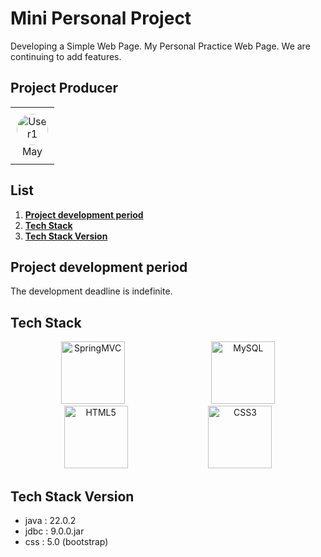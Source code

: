 # Mini Personal Project

  Developing a Simple Web Page. My Personal Practice Web Page. We are continuing to add features.

## Project Producer
<div align="center">
<table style="border-collapse: collapse; width: auto; margin: auto;">
  <tr>
    <td style="text-align:center; padding: 10px;">
      <a href="https://github.com/username1" target="_blank" rel="noopener noreferrer">
        <img src="https://avatars.githubusercontent.com/username1" alt="User1" style="width:50px; height:50px; border-radius:50%;"/>
      </a>
      <br/>
      <p style="margin:0;">May</p>
    </td>
</table>
</div>

## List
1. [**Project development period**](#project-development-period)
2. [**Tech Stack**](#tech-stack)
3. [**Tech Stack Version**](#tech-stack-version)

## Project development period
  The development deadline is indefinite.

## Tech Stack
<div align="center">
  <img src="https://img.shields.io/badge/SpringMVC-6DB33F?style=for-the-badge&logo=spring&logoColor=white" alt="SpringMVC" style="height:100px; margin-right:10px; width:45%;"/>
  <img src="https://img.shields.io/badge/MySQL-4479A1?style=for-the-badge&logo=mysql&logoColor=white" alt="MySQL" style="height:100px; width:45%;"/>
  <img src="https://img.shields.io/badge/HTML5-E34F26?style=for-the-badge&logo=html5&logoColor=white" alt="HTML5" style="height:100px; width:45%;"/>
  <img src="https://img.shields.io/badge/CSS3-1572B6?style=for-the-badge&logo=css3&logoColor=white" alt="CSS3" style="height:100px; width:45%;"/>
</div>

## Tech Stack Version
- java : 22.0.2
- jdbc : 9.0.0.jar
- css : 5.0 (bootstrap)
